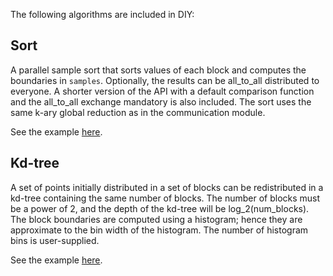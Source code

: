 The following algorithms are included in DIY:

## Sort

A parallel sample sort that sorts values of each block and computes the boundaries in `samples`. Optionally, the results can be all_to_all distributed to everyone. A shorter version of the API with a default comparison function and the all_to_all exchange mandatory is also included. The sort uses the same k-ary global reduction as in the communication module.

See the example [here](https://github.com/diatomic/diy/blob/master/examples/reduce/sample-sort.cpp).

## Kd-tree

A set of points initially distributed in a set of blocks can be redistributed in a kd-tree containing the same number of blocks. The number of blocks must be a power of 2, and the depth of the kd-tree will be log_2(num_blocks). The block boundaries are computed using a histogram; hence they are approximate to the bin width of the histogram. The number of histogram bins is user-supplied.

See the example [here](https://github.com/diatomic/diy/blob/master/examples/reduce/kd-tree.cpp).
